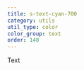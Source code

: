 ```yaml
---
title: s-text-cyan-700
category: utils
util_type: color
color_group: text
order: 148
---
```

<div class="s-text-cyan-700">Text</div>